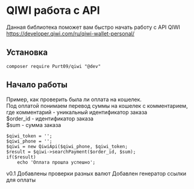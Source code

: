 # QIWI работа с API #
Данная библиотека поможет вам быстро начать работу с API QIWI 
https://developer.qiwi.com/ru/qiwi-wallet-personal/
## Установка ##
```
composer require Purt09/qiwi "@dev"
```
## Начало работы
Пример, как проверить была ли оплата на кошелек. \
Под оплатой понимаем перевод суммы на кошелек с комментарием, где комментарий - уникальный идентификатор заказа \
$order_id - идентификатор заказа \
$sum - сумма заказа
```
$qiwi_token = '';
$qiwi_phone = '';
$qiwi = new QiwiApi($qiwi_phone, $qiwi_token;
$result = $qiwi->searchPayment($order_id, $sum);
if($result)
    echo 'Оплата прошла успешно';
 ```
v0.1
Добавлены проверки разных валют
Добавлен генератор ссылки для оплаты
 
